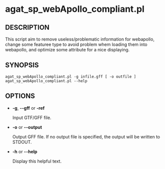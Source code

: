 # agat\_sp\_webApollo\_compliant.pl

## DESCRIPTION

This script aim to remove useless/problematic information for webapollo,
change some featuree type to avoid problem whem loading them into webapollo,
and optimize some attribute for a nice displaying.

## SYNOPSIS

```
agat_sp_webApollo_compliant.pl -g infile.gff [ -o outfile ]
agat_sp_webApollo_compliant.pl --help
```

## OPTIONS

- **-g**, **--gff** or **-ref**

    Input GTF/GFF file.

- **-o** or **--output**

    Output GFF file.  If no output file is specified, the output will be
    written to STDOUT.

- **-h** or **--help**

    Display this helpful text.


